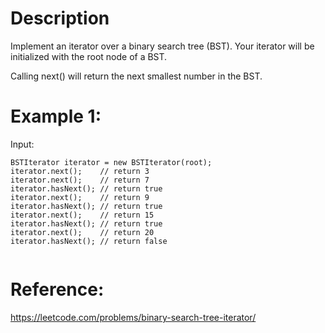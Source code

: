 # Description
Implement an iterator over a binary search tree (BST). Your iterator will be initialized with the root node of a BST.

Calling next() will return the next smallest number in the BST.

# Example 1:
Input:
```
BSTIterator iterator = new BSTIterator(root);
iterator.next();    // return 3
iterator.next();    // return 7
iterator.hasNext(); // return true
iterator.next();    // return 9
iterator.hasNext(); // return true
iterator.next();    // return 15
iterator.hasNext(); // return true
iterator.next();    // return 20
iterator.hasNext(); // return false
 
 ```

# Reference:
https://leetcode.com/problems/binary-search-tree-iterator/
 


